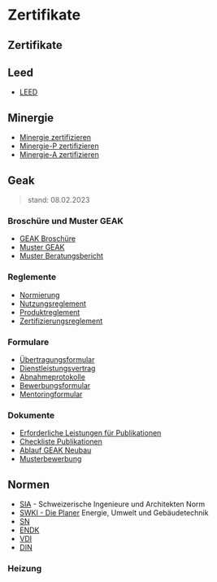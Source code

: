 # Zertifikate 

## Zertifikate

## Leed

- [LEED](https://www.usgbc.org/)

## Minergie

- [Minergie zertifizieren](https://www.minergie.ch/de/zertifizieren/minergie/)
- [Minergie-P zertifizieren](https://www.minergie.ch/de/zertifizieren/minergie-p/)
- [Minergie-A zertifizieren](https://www.minergie.ch/de/zertifizieren/minergie-a/)

## Geak

> stand: 08.02.2023

### Broschüre und Muster GEAK

- [GEAK Broschüre](https://www.geak.ch/media/basisbroschuere_2021_a4_leporello_de_web.pdf)
- [Muster GEAK](https://www.geak.ch/media/dmusg_mustergeak_230101_geak.pdf)
- [Muster Beratungsbericht](https://www.geak.ch/media/dmusb_musterberatungsbericht_230101_geak.pdf)

### Reglemente

- [Normierung](https://www.geak.ch/media/rnorm_normierung_230101_geak_1.pdf)
- [Nutzungsreglement](https://www.geak.ch/media/rnut_nutzungsreglement_230101_geak_1.pdf)
- [Produktreglement](https://www.geak.ch/media/rpro_produktreglement_230101_geak_1.pdf)
- [Zertifizierungsreglement](https://www.geak.ch/media/rzer_zertifizierungsreglement_230101_geak_1.pdf)

### Formulare

- [Übertragungsformular](https://www.geak.ch/media/fueb_uebertragungsformular_230101_geak.pdf)
- [Dienstleistungsvertrag](https://www.geak.ch/media/fdie_dienstleistungsvertrag_230101_geak.pdf)
- [Abnahmeprotokolle](https://www.geak.ch/media/fabn_abnahmeprotokolle_230101_geak.pdf)
- [Bewerbungsformular](https://www.geak.ch/media/fbew_bewerbungsfomular_230101_geak.pdf)
- [Mentoringformular](https://www.geak.ch/media/fmen_nachweisfomularmentoring_230101_geak.pdf)

### Dokumente

- [Erforderliche Leistungen für Publikationen](https://www.geak.ch/media/dleist_erforderlicheleistungengeak_230101_geak.pdf)
- [Checkliste Publikationen](https://www.geak.ch/media/dche_publikationscheckliste_230101_geak.pdf)
- [Ablauf GEAK Neubau](https://www.geak.ch/media/dabl_ablaufneubau_230101_geak.pdf)
- [Musterbewerbung](https://www.geak.ch/media/dbsp_musterbewerbung_230101_geak.pdf)

## Normen

- [SIA](https://sia.ch) - Schweizerische Ingenieure und Architekten Norm
- [SWKI - Die Planer](https:/die-planer.ch) Energie, Umwelt und Gebäudetechnik
- [SN]()
- [ENDK]()
- [VDI]()
- [DIN]()

### Heizung
